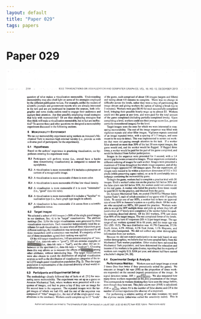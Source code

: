 ```yaml
---
layout: default
title: "Paper 029"
tags: papers
---
```


# Paper 029

<img src="/assets/scans/29.png" alt="Page with chartjunk removed" width="800"/>
